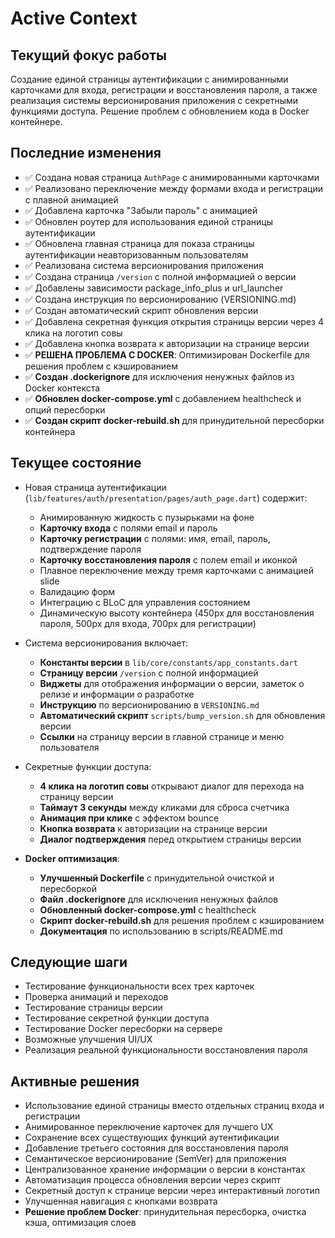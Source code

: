# Active Context

## Текущий фокус работы
Создание единой страницы аутентификации с анимированными карточками для входа, регистрации и восстановления пароля, а также реализация системы версионирования приложения с секретными функциями доступа. Решение проблем с обновлением кода в Docker контейнере.

## Последние изменения
- ✅ Создана новая страница `AuthPage` с анимированными карточками
- ✅ Реализовано переключение между формами входа и регистрации с плавной анимацией
- ✅ Добавлена карточка "Забыли пароль" с анимацией
- ✅ Обновлен роутер для использования единой страницы аутентификации
- ✅ Обновлена главная страница для показа страницы аутентификации неавторизованным пользователям
- ✅ Реализована система версионирования приложения
- ✅ Создана страница `/version` с полной информацией о версии
- ✅ Добавлены зависимости package_info_plus и url_launcher
- ✅ Создана инструкция по версионированию (VERSIONING.md)
- ✅ Создан автоматический скрипт обновления версии
- ✅ Добавлена секретная функция открытия страницы версии через 4 клика на логотип совы
- ✅ Добавлена кнопка возврата к авторизации на странице версии
- ✅ **РЕШЕНА ПРОБЛЕМА С DOCKER**: Оптимизирован Dockerfile для решения проблем с кэшированием
- ✅ **Создан .dockerignore** для исключения ненужных файлов из Docker контекста
- ✅ **Обновлен docker-compose.yml** с добавлением healthcheck и опций пересборки
- ✅ **Создан скрипт docker-rebuild.sh** для принудительной пересборки контейнера

## Текущее состояние
- Новая страница аутентификации (`lib/features/auth/presentation/pages/auth_page.dart`) содержит:
  - Анимированную жидкость с пузырьками на фоне
  - **Карточку входа** с полями email и пароль
  - **Карточку регистрации** с полями: имя, email, пароль, подтверждение пароля
  - **Карточку восстановления пароля** с полем email и иконкой
  - Плавное переключение между тремя карточками с анимацией slide
  - Валидацию форм
  - Интеграцию с BLoC для управления состоянием
  - Динамическую высоту контейнера (450px для восстановления пароля, 500px для входа, 700px для регистрации)

- Система версионирования включает:
  - **Константы версии** в `lib/core/constants/app_constants.dart`
  - **Страницу версии** `/version` с полной информацией
  - **Виджеты** для отображения информации о версии, заметок о релизе и информации о разработке
  - **Инструкцию** по версионированию в `VERSIONING.md`
  - **Автоматический скрипт** `scripts/bump_version.sh` для обновления версии
  - **Ссылки** на страницу версии в главной странице и меню пользователя

- Секретные функции доступа:
  - **4 клика на логотип совы** открывают диалог для перехода на страницу версии
  - **Таймаут 3 секунды** между кликами для сброса счетчика
  - **Анимация при клике** с эффектом bounce
  - **Кнопка возврата** к авторизации на странице версии
  - **Диалог подтверждения** перед открытием страницы версии

- **Docker оптимизация**:
  - **Улучшенный Dockerfile** с принудительной очисткой и пересборкой
  - **Файл .dockerignore** для исключения ненужных файлов
  - **Обновленный docker-compose.yml** с healthcheck
  - **Скрипт docker-rebuild.sh** для решения проблем с кэшированием
  - **Документация** по использованию в scripts/README.md

## Следующие шаги
- Тестирование функциональности всех трех карточек
- Проверка анимаций и переходов
- Тестирование страницы версии
- Тестирование секретной функции доступа
- Тестирование Docker пересборки на сервере
- Возможные улучшения UI/UX
- Реализация реальной функциональности восстановления пароля

## Активные решения
- Использование единой страницы вместо отдельных страниц входа и регистрации
- Анимированное переключение карточек для лучшего UX
- Сохранение всех существующих функций аутентификации
- Добавление третьего состояния для восстановления пароля
- Семантическое версионирование (SemVer) для приложения
- Централизованное хранение информации о версии в константах
- Автоматизация процесса обновления версии через скрипт
- Секретный доступ к странице версии через интерактивный логотип
- Улучшенная навигация с кнопками возврата
- **Решение проблем Docker**: принудительная пересборка, очистка кэша, оптимизация слоев